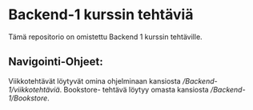 # Backend-1 kurssin tehtäviä

Tämä repositorio on omistettu Backend 1 kurssin tehtäville.

## Navigointi-Ohjeet:

Viikkotehtävät löytyvät omina ohjelminaan kansiosta */Backend-1/viikkotehtäviä*.
Bookstore- tehtävä löytyy omasta kansiosta */Backend-1/Bookstore*.





